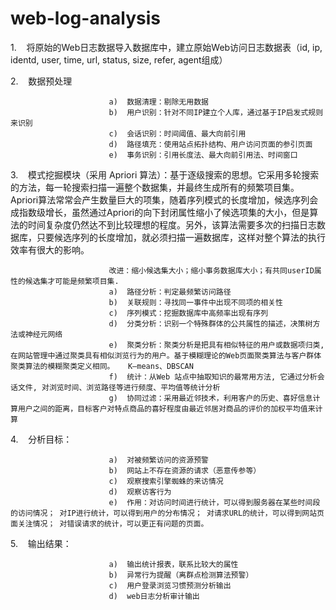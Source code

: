 # web-log-analysis

1.    将原始的Web日志数据导入数据库中，建立原始Web访问日志数据表（id, ip, identd, user, time, url, status, size, refer, agent组成）

2.    数据预处理

                          a)  数据清理：剔除无用数据
                          b)  用户识别：针对不同IP建立个人库，通过基于IP启发式规则来识别
                          c)  会话识别：时间阈值、最大向前引用
                          d)  路径填充：使用站点拓扑结构、用户访问页面的参引页面
                          e)  事务识别：引用长度法、最大向前引用法、时间窗口

3.    模式挖掘模块（采用 Apriori 算法）：基于逐级搜索的思想。它采用多轮搜索的方法，每一轮搜索扫描一遍整个数据集，并最终生成所有的频繁项目集。Apriori算法常常会产生数量巨大的项集，随着序列模式的长度增加，候选序列会成指数级增长，虽然通过Apriori的向下封闭属性缩小了候选项集的大小，但是算法的时间复杂度仍然达不到比较理想的程度。另外，该算法需要多次的扫描日志数据库，只要候选序列的长度增加，就必须扫描一遍数据库，这样对整个算法的执行效率有很大的影响。
         ​

                          改进：缩小候选集大小；缩小事务数据库大小；有共同userID属性的候选集才可能是频繁项目集.
                          a)  路径分析：判定最频繁访问路径
                          b)  关联规则：寻找同一事件中出现不同项的相关性
                          c)  序列模式：挖掘数据库中高频率出现有序列
                          d)  分类分析：识别一个特殊群体的公共属性的描述，决策树方法或神经元网络
                          e)  聚类分析：聚类分析是把具有相似特征的用户或数据项归类,在网站管理中通过聚类具有相似浏览行为的用户。基于模糊理论的Web页面聚类算法与客户群体聚类算法的模糊聚类定义相同。   K—means、DBSCAN
                          f)  统计：从Web 站点中抽取知识的最常用方法, 它通过分析会话文件, 对浏览时间、浏览路径等进行频度、平均值等统计分析
                          g)  协同过滤：采用最近邻技术，利用客户的历史、喜好信息计算用户之间的距离，目标客户对特点商品的喜好程度由最近邻居对商品的评价的加权平均值来计算

4.    分析目标：

                          a)  对被频繁访问的资源预警
                          b)  网站上不存在资源的请求（恶意传参等）
                          c)  观察搜索引擎蜘蛛的来访情况
                          d)  观察访客行为
                          e)  作用：对访问时间进行统计，可以得到服务器在某些时间段的访问情况； 对IP进行统计，可以得到用户的分布情况； 对请求URL的统计，可以得到网站页面关注情况； 对错误请求的统计，可以更正有问题的页面。

5.    输出结果：

                          a)  输出统计报表，联系比较大的属性
                          b)  异常行为提醒（离群点检测算法预警）
                          c)  用户登录浏览习惯预测分析输出
                          d)  web日志分析审计输出